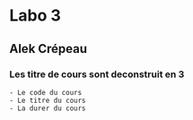 # Labo 3

## Alek Crépeau

### Les titre de cours sont deconstruit en 3

    - Le code du cours
    - Le titre du cours
    - La durer du cours

